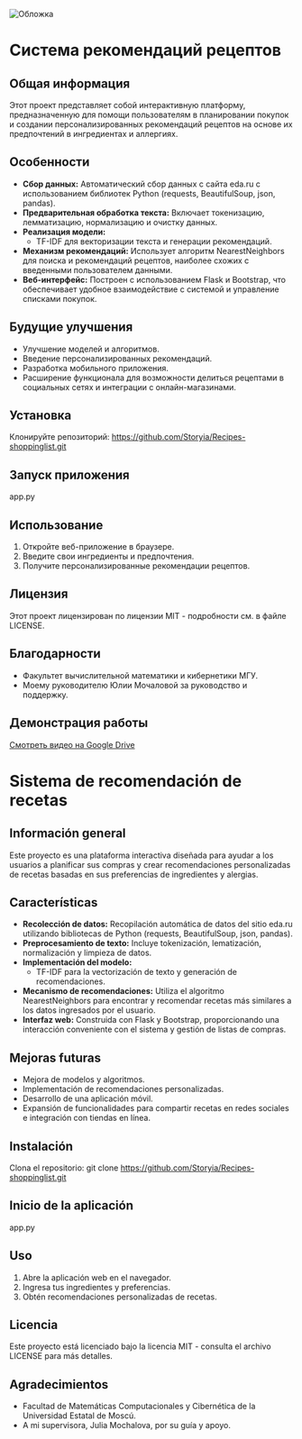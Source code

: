 ![Обложка](./Обложка)

# Система рекомендаций рецептов

## Общая информация

Этот проект представляет собой интерактивную платформу, предназначенную для помощи пользователям в планировании покупок и создании персонализированных рекомендаций рецептов на основе их предпочтений в ингредиентах и аллергиях.

## Особенности

- **Сбор данных:** Автоматический сбор данных с сайта eda.ru с использованием библиотек Python (requests, BeautifulSoup, json, pandas).
- **Предварительная обработка текста:** Включает токенизацию, лемматизацию, нормализацию и очистку данных.
- **Реализация модели:**
  - TF-IDF для векторизации текста и генерации рекомендаций.
- **Механизм рекомендаций:** Использует алгоритм NearestNeighbors для поиска и рекомендаций рецептов, наиболее схожих с введенными пользователем данными.
- **Веб-интерфейс:** Построен с использованием Flask и Bootstrap, что обеспечивает удобное взаимодействие с системой и управление списками покупок.

## Будущие улучшения

- Улучшение моделей и алгоритмов.
- Введение персонализированных рекомендаций.
- Разработка мобильного приложения.
- Расширение функционала для возможности делиться рецептами в социальных сетях и интеграции с онлайн-магазинами.

## Установка

Клонируйте репозиторий:
https://github.com/Storyia/Recipes-shoppinglist.git

## Запуск приложения

app.py

## Использование

1. Откройте веб-приложение в браузере.
2. Введите свои ингредиенты и предпочтения.
3. Получите персонализированные рекомендации рецептов.

## Лицензия

Этот проект лицензирован по лицензии MIT - подробности см. в файле LICENSE.

## Благодарности

- Факультет вычислительной математики и кибернетики МГУ.
- Моему руководителю Юлии Мочаловой за руководство и поддержку.

## Демонстрация работы

[Смотреть видео на Google Drive](https://drive.google.com/file/d/1a8GRV5EKF6wS1yYmuOJdLB_qZhzzIJLj/preview)


# Sistema de recomendación de recetas

## Información general

Este proyecto es una plataforma interactiva diseñada para ayudar a los usuarios a planificar sus compras y crear recomendaciones personalizadas de recetas basadas en sus preferencias de ingredientes y alergias.

## Características

- **Recolección de datos:** Recopilación automática de datos del sitio eda.ru utilizando bibliotecas de Python (requests, BeautifulSoup, json, pandas).
- **Preprocesamiento de texto:** Incluye tokenización, lematización, normalización y limpieza de datos.
- **Implementación del modelo:**
  - TF-IDF para la vectorización de texto y generación de recomendaciones.
- **Mecanismo de recomendaciones:** Utiliza el algoritmo NearestNeighbors para encontrar y recomendar recetas más similares a los datos ingresados por el usuario.
- **Interfaz web:** Construida con Flask y Bootstrap, proporcionando una interacción conveniente con el sistema y gestión de listas de compras.

## Mejoras futuras

- Mejora de modelos y algoritmos.
- Implementación de recomendaciones personalizadas.
- Desarrollo de una aplicación móvil.
- Expansión de funcionalidades para compartir recetas en redes sociales e integración con tiendas en línea.

## Instalación

Clona el repositorio:
   git clone https://github.com/Storyia/Recipes-shoppinglist.git


## Inicio de la aplicación
app.py

## Uso

1. Abre la aplicación web en el navegador.
2. Ingresa tus ingredientes y preferencias.
3. Obtén recomendaciones personalizadas de recetas.

## Licencia

Este proyecto está licenciado bajo la licencia MIT - consulta el archivo LICENSE para más detalles.

## Agradecimientos

- Facultad de Matemáticas Computacionales y Cibernética de la Universidad Estatal de Moscú.
- A mi supervisora, Julia Mochalova, por su guía y apoyo.


